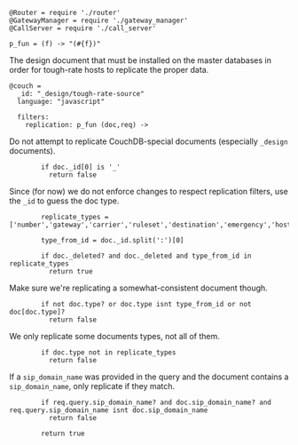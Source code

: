     @Router = require './router'
    @GatewayManager = require './gateway_manager'
    @CallServer = require './call_server'

    p_fun = (f) -> "(#{f})"

The design document that must be installed on the master databases in order for tough-rate hosts to replicate the proper data.

    @couch =
      _id: "_design/tough-rate-source"
      language: "javascript"

      filters:
        replication: p_fun (doc,req) ->

Do not attempt to replicate CouchDB-special documents (especially `_design` documents).

            if doc._id[0] is '_'
              return false

Since (for now) we do not enforce changes to respect replication filters, use the `_id` to guess the doc type.

            replicate_types = ['number','gateway','carrier','ruleset','destination','emergency','host']

            type_from_id = doc._id.split(':')[0]

            if doc._deleted? and doc._deleted and type_from_id in replicate_types
              return true

Make sure we're replicating a somewhat-consistent document though.

            if not doc.type? or doc.type isnt type_from_id or not doc[doc.type]?
              return false

We only replicate some documents types, not all of them.

            if doc.type not in replicate_types
              return false

If a `sip_domain_name` was provided in the query and the document contains a `sip_domain_name`, only replicate if they match.

            if req.query.sip_domain_name? and doc.sip_domain_name? and req.query.sip_domain_name isnt doc.sip_domain_name
              return false

            return true
